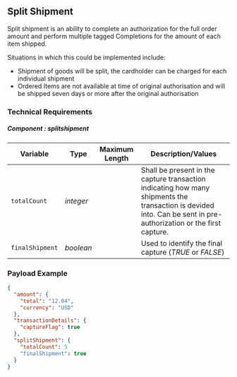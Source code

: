 ## Split Shipment

Split shipment is an ability to complete an authorization for the full order amount and perform multiple tagged Completions for the amount of each item shipped.

Situations in which this could be implemented include:

- Shipment of goods will be split, the cardholder can be charged for each individual shipment
- Ordered Items are not available at time of original authorisation and will be shipped seven days or more after the original authorisation

### Technical Requirements

##### Component : splitshipment

|Variable    |  Type| Maximum Length | Description/Values|
|---------|----------|----------------|---------|
| `totalCount` | *integer* |  | Shall be present in the capture transaction indicating how many shipments the transaction is devided into. Can be sent in pre-authorization or the first capture.|
| `finalShipment` | *boolean* |  | Used to identify the final capture (*TRUE* or *FALSE*)|


### Payload Example

```json
{
  "amount": {
    "total": "12.04",
    "currency": "USD"
  },
  "transactionDetails": {
    "captureFlag": true
  },
  "splitShipment": {
    "totalCount": 5
    "finalShipment": true
  }
}
```